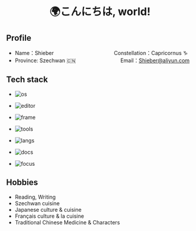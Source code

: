 <!--
**QMHTMY/QMHTMY** is a ✨ _special_ ✨ repository because its `README.md` (this file) appears on your GitHub profile.

Here are some ideas to get you started:

-  I’m currently working on ...
- 🌱 I’m currently learning ...
-  I’m looking to collaborate on ...
- 🤔 I’m looking for help with ...
-  Ask me about ...
- 📫 How to reach me: ...
- 😄 Pronouns: ...
- ⚡ Fun fact: ...
-->

<center>
    <h1>🌍こんにちは, world! <br> 
    </h1>
</center>

## Profile 

* Name：Shieber &emsp;&emsp;&emsp;&emsp;&emsp;&emsp;&emsp;&emsp;&emsp;&emsp;&emsp; Constellation：Capricornus ♑ 
* Province: Szechwan 🇨🇳  &emsp;&emsp;&emsp;&emsp;&emsp;&emsp;&emsp;&emsp; Email：Shieber@aliyun.com

## Tech stack

* ![os](https://img.shields.io/badge/OS-Linux-blue)

* ![editor](https://img.shields.io/badge/Editor-Vim%2FIdea-blue)

* ![frame](https://img.shields.io/badge/Frame-SpringBoot%2FGin-blue)

* ![tools](https://img.shields.io/badge/Tools-Docker%2FRedis%2FMySQL%2FTiDB-blue)

* ![langs](https://img.shields.io/badge/Langs-Java%2FRust%2FGo%2FPython%2FDart%2FShell-blue)

* ![docs](https://img.shields.io/badge/Docs-Tex%2FMarkDown%2FreStructuredText%2FAsciidoc-blue)

* ![focus](https://img.shields.io/badge/Focus-OS%2FStorage%2FBlockChain%2FCloudNative%2FQuantumComputing-blue)

<!--
<table width="100%">
    <tr>
        <td><img src="https://github-readme-stats.vercel.app/api?username=QMHTMY&show_icons=true&hide_border=true" /></td>
        <td><img src="https://github-readme-stats.vercel.app/api/top-langs/?username=QMHTMY&layout=compact&hide_border=true" /></td>
    </tr>
</table>
-->

## Hobbies 

* Reading, Writing
* Szechwan cuisine
* Japanese culture & cuisine
* Français culture & la cuisine
* Traditional Chinese Medicine & Characters
